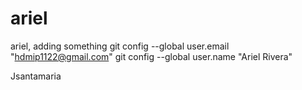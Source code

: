 # ariel
ariel, adding something
git config --global user.email "hdmip1122@gmail.com"
git config --global user.name "Ariel Rivera"

Jsantamaria
